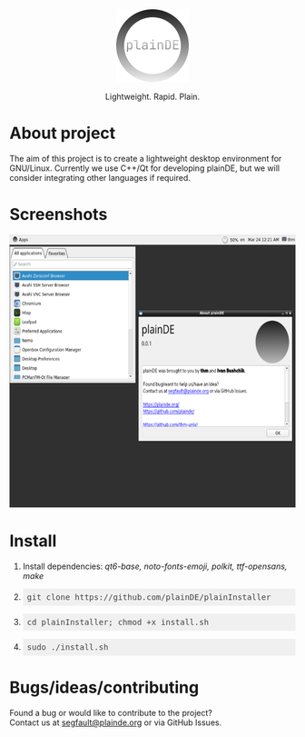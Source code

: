 <div align=center>
  <img src="https://raw.githubusercontent.com/plainDE/.github/main/profile/logo.png" width=128 height=128>
  <p>Lightweight. Rapid. Plain.</p>
</div>

# About project
The aim of this project is to create a lightweight desktop environment for GNU/Linux. Currently we use C++/Qt for developing plainDE, but we will consider integrating other languages if required.

# Screenshots
<img src="scr.png" width=640 height=480>

# Install
<ol>
  <li>Install dependencies: <i>qt6-base, noto-fonts-emoji, polkit, ttf-opensans, make</i></li>
  <li><pre class="hljs" style="display: block; overflow-x: auto; padding: 0.5em; background: rgb(240, 240, 240) none repeat scroll 0% 0%; color: rgb(68, 68, 68);">git clone https://github.com/plainDE/plainInstaller</pre></li>
  <li><pre class="hljs" style="display: block; overflow-x: auto; padding: 0.5em; background: rgb(240, 240, 240) none repeat scroll 0% 0%; color: rgb(68, 68, 68);">cd plainInstaller; chmod +x install.sh</pre></li>
  <li><pre class="hljs" style="display: block; overflow-x: auto; padding: 0.5em; background: rgb(240, 240, 240) none repeat scroll 0% 0%; color: rgb(68, 68, 68);">sudo ./install.sh</pre></li>
</ol>


# Bugs/ideas/contributing
Found a bug or would like to contribute to the project?<br>
Contact us at <a href="mailto:segfault@plainde.org">segfault@plainde.org</a> or via GitHub Issues.
